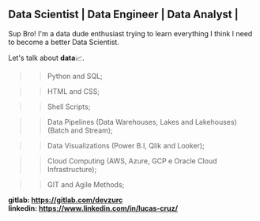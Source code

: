 ## Data Scientist | Data Engineer | Data Analyst |

Sup Bro!
I'm a data dude enthusiast trying to learn everything I think I need to become a better Data Scientist.

Let's talk about <b>data</b>📈.

>> Python and SQL;

>> HTML and CSS;

>> Shell Scripts;

>> Data Pipelines (Data Warehouses, Lakes and Lakehouses) (Batch and Stream);

>> Data Visualizations (Power B.I, Qlik and Looker);
  
>> Cloud Computing (AWS, Azure, GCP e Oracle Cloud Infrastructure);

>> GIT and Agile Methods;

<b>gitlab: https://gitlab.com/devzurc</b><br>
<b>linkedin: https://www.linkedin.com/in/lucas-cruz/</b>

